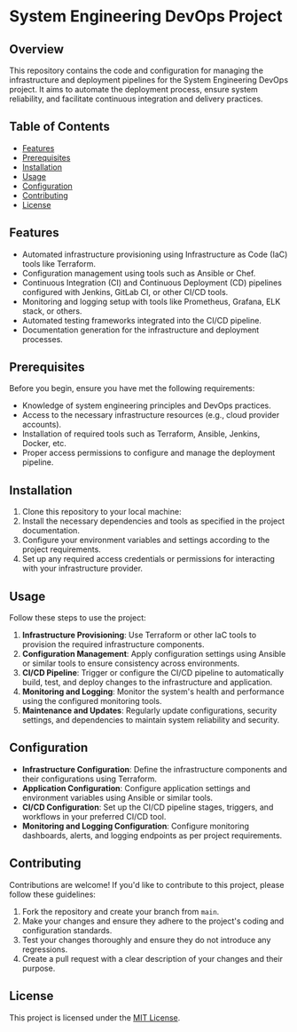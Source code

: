 # System Engineering DevOps Project

## Overview
This repository contains the code and configuration for managing the infrastructure and deployment pipelines for the System Engineering DevOps project. It aims to automate the deployment process, ensure system reliability, and facilitate continuous integration and delivery practices.

## Table of Contents
- [Features](#features)
- [Prerequisites](#prerequisites)
- [Installation](#installation)
- [Usage](#usage)
- [Configuration](#configuration)
- [Contributing](#contributing)
- [License](#license)

## Features
- Automated infrastructure provisioning using Infrastructure as Code (IaC) tools like Terraform.
- Configuration management using tools such as Ansible or Chef.
- Continuous Integration (CI) and Continuous Deployment (CD) pipelines configured with Jenkins, GitLab CI, or other CI/CD tools.
- Monitoring and logging setup with tools like Prometheus, Grafana, ELK stack, or others.
- Automated testing frameworks integrated into the CI/CD pipeline.
- Documentation generation for the infrastructure and deployment processes.

## Prerequisites
Before you begin, ensure you have met the following requirements:
- Knowledge of system engineering principles and DevOps practices.
- Access to the necessary infrastructure resources (e.g., cloud provider accounts).
- Installation of required tools such as Terraform, Ansible, Jenkins, Docker, etc.
- Proper access permissions to configure and manage the deployment pipeline.

## Installation
1. Clone this repository to your local machine:
2. Install the necessary dependencies and tools as specified in the project documentation.
3. Configure your environment variables and settings according to the project requirements.
4. Set up any required access credentials or permissions for interacting with your infrastructure provider.

## Usage
Follow these steps to use the project:

1. **Infrastructure Provisioning**: Use Terraform or other IaC tools to provision the required infrastructure components.
2. **Configuration Management**: Apply configuration settings using Ansible or similar tools to ensure consistency across environments.
3. **CI/CD Pipeline**: Trigger or configure the CI/CD pipeline to automatically build, test, and deploy changes to the infrastructure and application.
4. **Monitoring and Logging**: Monitor the system's health and performance using the configured monitoring tools.
5. **Maintenance and Updates**: Regularly update configurations, security settings, and dependencies to maintain system reliability and security.

## Configuration
- **Infrastructure Configuration**: Define the infrastructure components and their configurations using Terraform.
- **Application Configuration**: Configure application settings and environment variables using Ansible or similar tools.
- **CI/CD Configuration**: Set up the CI/CD pipeline stages, triggers, and workflows in your preferred CI/CD tool.
- **Monitoring and Logging Configuration**: Configure monitoring dashboards, alerts, and logging endpoints as per project requirements.

## Contributing
Contributions are welcome! If you'd like to contribute to this project, please follow these guidelines:
1. Fork the repository and create your branch from `main`.
2. Make your changes and ensure they adhere to the project's coding and configuration standards.
3. Test your changes thoroughly and ensure they do not introduce any regressions.
4. Create a pull request with a clear description of your changes and their purpose.

## License
This project is licensed under the [MIT License](LICENSE).
